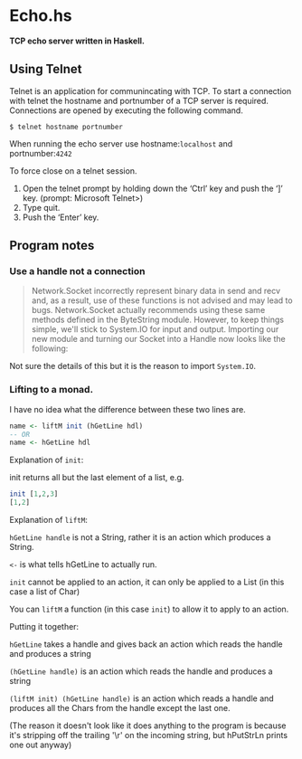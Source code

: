 # Echo.hs

**TCP echo server written in Haskell.**

## Using Telnet

Telnet is an application for communincating with TCP.
To start a connection with telnet the hostname and portnumber of a TCP server is required.
Connections are opened by executing the following command.

```
$ telnet hostname portnumber
```

When running the echo server use hostname:`localhost` and portnumber:`4242`

To force close on a telnet session.

1. Open the telnet prompt by holding down the ‘Ctrl’ key and push the ‘]’ key. (prompt: Microsoft Telnet>)
2. Type quit.
3. Push the ‘Enter’ key.

## Program notes
### Use a handle not a connection

> Network.Socket incorrectly represent binary data in send and recv and, as a result, use of these functions is not advised and may lead to bugs. Network.Socket actually recommends using these same methods defined in the ByteString module. However, to keep things simple, we'll stick to System.IO for input and output. Importing our new module and turning our Socket into a Handle now looks like the following:

Not sure the details of this but it is the reason to import `System.IO`.

### Lifting to a monad.

I have no idea what the difference between these two lines are.
```hs
name <- liftM init (hGetLine hdl)
-- OR
name <- hGetLine hdl
```

Explanation of `init`:

init returns all but the last element of a list, e.g.
```hs
init [1,2,3]
[1,2]
```

Explanation of `liftM`:

`hGetLine handle` is not a String, rather it is an action which produces a String.

`<-` is what tells hGetLine to actually run.

`init` cannot be applied to an action, it can only be applied to a List (in this case a list of Char)

You can `liftM` a function (in this case `init`) to allow it to apply to an action.

Putting it together:

`hGetLine` takes a handle and gives back an action which reads the handle and produces a string

`(hGetLine handle)` is an action which reads the handle and produces a string

`(liftM init) (hGetLine handle)` is an action which reads a handle and produces all the Chars from the handle except the last one.

(The reason it doesn't look like it does anything to the program is because it's stripping off the trailing '\r' on the incoming string, but hPutStrLn prints one out anyway)
